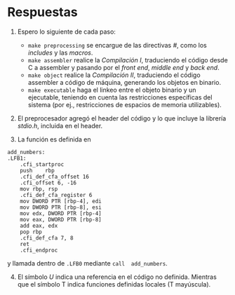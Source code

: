 # Respuestas

1. Espero lo siguiente de cada paso:
	* `make preprocessing` se encargue de las directivas _#_, como los _includes_ y las _macros_.
	* `make assembler` realice la *Compilación I*, traduciendo el código desde C a assembler y pasando por el *front end*, *middle end* y *back end*.
	* `make object` realice la *Compilación II*, traduciendo el código assembler a código de máquina, generando los objetos en binario.
	* `make executable` haga el linkeo entre el objeto binario y un ejecutable, teniendo en cuenta las restricciones específicas del sistema (por ej., restricciones de espacios de memoria utilizables).

2. El preprocesador agregó el header del código y lo que incluye la librería *stdio.h*, incluida en el header.

3. La función es definida en

```
add_numbers:
.LFB1:
	.cfi_startproc
	push	rbp
	.cfi_def_cfa_offset 16
	.cfi_offset 6, -16
	mov	rbp, rsp
	.cfi_def_cfa_register 6
	mov	DWORD PTR [rbp-4], edi
	mov	DWORD PTR [rbp-8], esi
	mov	edx, DWORD PTR [rbp-4]
	mov	eax, DWORD PTR [rbp-8]
	add	eax, edx
	pop	rbp
	.cfi_def_cfa 7, 8
	ret
	.cfi_endproc
```

y llamada dentro de `.LFB0` mediante `call	add_numbers`.

4. El símbolo *U* indica una referencia en el código no definida. Mientras que el símbolo T indica funciones definidas locales (T mayúscula).